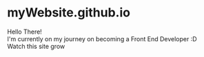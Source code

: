 # myWebsite.github.io

Hello There!<br>I'm currently on my journey on becoming a Front End Developer :D <br>
Watch this site grow
